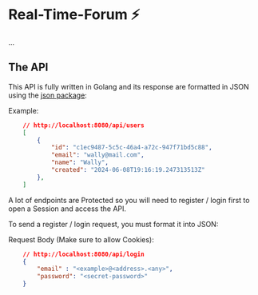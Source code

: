 # Real-Time-Forum ⚡
...

## The API
This API is fully written in Golang and its response are formatted in JSON using the [json package](https://pkg.go.dev/encoding/json):

Example:
```json
    // http://localhost:8080/api/users
    [
        {
            "id": "c1ec9487-5c5c-46a4-a72c-947f71bd5c88",
            "email": "wally@mail.com",
            "name": "Wally",
            "created": "2024-06-08T19:16:19.247313513Z"
        },
    ]
```

A lot of endpoints are Protected so you will need to register / login first to open a Session and access the API.

To send a register / login request, you must format it into JSON:

Request Body (Make sure to allow Cookies):

```json
    // http://localhost:8080/api/login
    {
        "email" : "<example>@<address>.<any>",
        "password": "<secret-password>"
    }
```